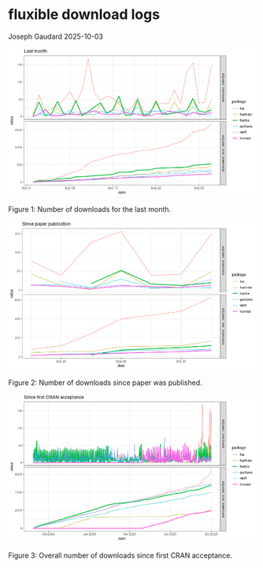 # fluxible download logs
Joseph Gaudard
2025-10-03

<div id="fig-lastmonth">

![](download_logs_files/figure-commonmark/fig-lastmonth-1.png)

Figure 1: Number of downloads for the last month.

</div>

<div id="fig-paper">

![](download_logs_files/figure-commonmark/fig-paper-1.png)

Figure 2: Number of downloads since paper was published.

</div>

<div id="fig-overall">

![](download_logs_files/figure-commonmark/fig-overall-1.png)

Figure 3: Overall number of downloads since first CRAN acceptance.

</div>
